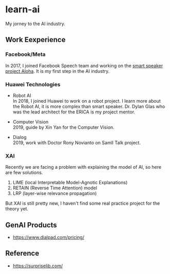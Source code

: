 # learn-ai

My jorney to the AI industry.

## Work Eexperience

### Facebook/Meta

In 2017, I joined Facebook Speech team and working on the 
[smart speaker project Aloha](https://9to5mac.com/2018/10/08/smart-speaker-portal-facebook-amazon-alexa/).
It is my first step in the AI industry.

### Huawei Technologies

* Robot AI  
    In 2018, I joined Huawei to work on a robot project. I learn more about the Robot AI, 
    it is more complex than smart speaker. Dr. Dylan Glas who was the lead architect 
    for the ERICA is my project mentor.

* Computer Vision  
    2019, guide by Xin Yan for the Computer Vision.

* Dialog  
    2019, work with Doctor Rony Novianto on Samll Talk project.

### XAI

Recently we are facing a problem with explaining the model of AI, so here are few solutions.

1. LIME (local Interpretable Model-Agnotic Explanations)
2. RETAIN (Reverse Time Attention) model
3. LRP (layer-wise relevance propagation)

But XAI is still pretty new, I haven't find some real practice project for the theory yet.

## GenAI Products
* https://www.dialpad.com/pricing/

## Reference

* https://surpriselib.com/
